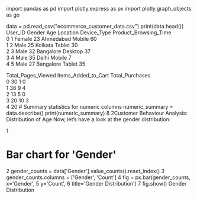 import pandas as pd
import plotly.express as px
import plotly.graph_objects as go

data = pd.read_csv("ecommerce_customer_data.csv")
print(data.head())
User_ID  Gender  Age   Location Device_Type  Product_Browsing_Time  \
0        1  Female   23  Ahmedabad      Mobile                     60   
1        2    Male   25    Kolkata      Tablet                     30   
2        3    Male   32  Bangalore     Desktop                     37   
3        4    Male   35      Delhi      Mobile                      7   
4        5    Male   27  Bangalore      Tablet                     35   

   Total_Pages_Viewed  Items_Added_to_Cart  Total_Purchases  
0                  30                    1                0  
1                  38                    9                4  
2                  13                    5                0  
3                  20                   10                3  
4                  20    # Summary statistics for numeric columns
numeric_summary = data.describe()
print(numeric_summary)                8                2Customer Behaviour Analysis: Distribution of Age
Now, let’s have a look at the gender distribution:

1
# Bar chart for 'Gender'
2
gender_counts = data['Gender'].value_counts().reset_index()
3
gender_counts.columns = ['Gender', 'Count']
4
fig = px.bar(gender_counts, x='Gender', 
5
             y='Count', 
6
             title='Gender Distribution')
7
fig.show()
Gender Distribution
